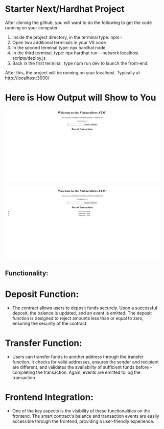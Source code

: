 # Starter Next/Hardhat Project

After cloning the github, you will want to do the following to get the code running on your computer.

1. Inside the project directory, in the terminal type: npm i
2. Open two additional terminals in your VS code
3. In the second terminal type: npx hardhat node
4. In the third terminal, type: npx hardhat run --network localhost scripts/deploy.js
5. Back in the first terminal, type npm run dev to launch the front-end.

After this, the project will be running on your localhost. 
Typically at http://localhost:3000/

# Here is How Output will Show to You
![Alt text](meta1.png)

![Alt text](meta2.png)


## Functionality:
# Deposit Function:
- The contract allows users to deposit funds securely. Upon a successful deposit, the balance is updated, and an event is emitted. The deposit function is designed to reject amounts less than or equal to zero, ensuring the security of the contract.


# Transfer Function:
- Users can transfer funds to another address through the transfer function. It checks for valid addresses, ensures the sender and recipient are different, and validates the availability of sufficient funds before - completing the transaction. Again, events are emitted to log the transaction.

# Frontend Integration:

- One of the key aspects is the visibility of these functionalities on the frontend. The smart contract's balance and transaction events are easily accessible through the frontend, providing a user-friendly experience.
